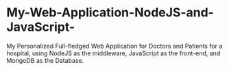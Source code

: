 # My-Web-Application-NodeJS-and-JavaScript-
My Personalized Full-fledged Web Application for Doctors and Patients for a hospital, using NodeJS as the middleware, JavaScript as the front-end, and MongoDB as the Database.
